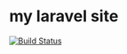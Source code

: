 # my laravel site

[![Build Status](https://travis-ci.org/markaduffy/mylaravel.svg?branch=master)](https://travis-ci.org/markaduffy/mylaravel)
